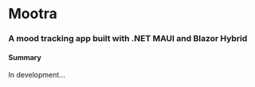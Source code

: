# Mootra
### A mood tracking app built with .NET MAUI and Blazor Hybrid
#### Summary
In development...